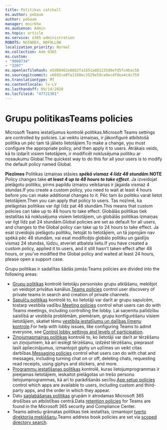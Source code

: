 ```yaml
---
title: Politikas catchall
ms.author: pebaum
author: pebaum
manager: mnirkhe
ms.audience: Admin
ms.topic: article
ms.service: o365-administration
ROBOTS: NOINDEX, NOFOLLOW
localization_priority: Normal
ms.collection: Adm_O365
ms.custom:
- "9000734"
- "3207"
ms.openlocfilehash: e5d08462e8662fa1651ad81235d0efd5fc4bac58
ms.sourcegitcommit: c6692ce0fa1358ec3529e59ca0ecdfdea4cdc759
ms.translationtype: MT
ms.contentlocale: lv-LV
ms.lasthandoff: 09/14/2020
ms.locfileid: "47721301"
---
```

# <a name="teams-policies"></a><span data-ttu-id="b63cc-102">Grupu politikas</span><span class="sxs-lookup"><span data-stu-id="b63cc-102">Teams policies</span></span>

<span data-ttu-id="b63cc-103">Microsoft Teams iestatījumus kontrolē politikas.</span><span class="sxs-lookup"><span data-stu-id="b63cc-103">Microsoft Teams settings are controlled by policies.</span></span> <span data-ttu-id="b63cc-104">Lai veiktu izmaiņas, ir jākonfigurē atbilstošā politika un pēc tam tā jālieto lietotājiem.</span><span class="sxs-lookup"><span data-stu-id="b63cc-104">To make a change, you must configure the appropriate policy, and then apply it to users.</span></span> <span data-ttu-id="b63cc-105">Ātrākais veids, kā to izdarīt visiem lietotājiem, ir modificēt noklusējuma politiku ar nosaukumu Global.</span><span class="sxs-lookup"><span data-stu-id="b63cc-105">The quickest way to do this for all your users is to modify the default policy named Global.</span></span> 

<span data-ttu-id="b63cc-106">**Piezīmes** Politikas izmaiņas stāsies ***spēkā vismaz 4 līdz 48 stundām***.</span><span class="sxs-lookup"><span data-stu-id="b63cc-106">**NOTE** Policy changes take ***at least 4 up to 48 hours to take effect***.</span></span> <span data-ttu-id="b63cc-107">Ja izveidojat pielāgotu politiku, pirms papildu izmaiņu veikšanas ir jāgaida vismaz 4 stundas.</span><span class="sxs-lookup"><span data-stu-id="b63cc-107">If you create a custom policy, you need to wait at least 4 hours before you can make additional changes to it.</span></span> <span data-ttu-id="b63cc-108">Pēc tam šo politiku varat lietot lietotājiem.</span><span class="sxs-lookup"><span data-stu-id="b63cc-108">Then you can apply that policy to users.</span></span> <span data-ttu-id="b63cc-109">Tas nozīmē, ka pielāgotas politikas var ilgt līdz pat 48 stundām.</span><span class="sxs-lookup"><span data-stu-id="b63cc-109">This means that custom policies can take up to 48 hours to take effect.</span></span> <span data-ttu-id="b63cc-110">Globālās politikas tiek iestatītas kā noklusējuma visiem lietotājiem, un globālās politikas izmaiņas var ilgt līdz pat 24 stundām.</span><span class="sxs-lookup"><span data-stu-id="b63cc-110">Global policies are set as default for all users, and changes to the Global policy can take up to 24 hours to take effect.</span></span> <span data-ttu-id="b63cc-111">Ja esat izveidojis pielāgotu politiku, lietojāt to lietotājiem, un tā joprojām nav spēkā pēc 48 stundām, vai esat modificējis globālo politiku un gaidījis vismaz 24 stundas, lūdzu, atveriet atbalsta lietu.</span><span class="sxs-lookup"><span data-stu-id="b63cc-111">If you have created a custom policy, applied it to users, and it still hasn't taken effect after 48 hours, or you've modified the Global policy and waited at least 24 hours, please open a support case.</span></span>

<span data-ttu-id="b63cc-112">Grupu politikas ir sadalītas šādās jomās:</span><span class="sxs-lookup"><span data-stu-id="b63cc-112">Teams policies are divided into the following areas:</span></span>

- <span data-ttu-id="b63cc-113">[Grupu politikas](https://docs.microsoft.com/MicrosoftTeams/teams-policies) kontrolē lietotāju personisko grupu atklāšanu, meklējot un veidojot privātus kanālus.</span><span class="sxs-lookup"><span data-stu-id="b63cc-113">[Teams policies](https://docs.microsoft.com/MicrosoftTeams/teams-policies) control user discovery of private teams in search and creation of private channels.</span></span>  
- <span data-ttu-id="b63cc-114">[Sapulču politikas](https://docs.microsoft.com/microsoftteams/meeting-policies-in-teams) kontrolē to, ko lietotāji var darīt ar grupu sapulcēm, tostarp vestibila vadību.</span><span class="sxs-lookup"><span data-stu-id="b63cc-114">[Meeting policies](https://docs.microsoft.com/microsoftteams/meeting-policies-in-teams) control what users can do with Teams meetings, including controlling the lobby.</span></span> <span data-ttu-id="b63cc-115">Lai saņemtu palīdzību saistībā ar vestibila problēmām, piemēram, grupu konfigurēšanu visiem lietotājiem, skatiet tēmu [vestibila iestatījumu un dalības līmeņu kontrole](https://docs.microsoft.com/alchemyinsights/bypass-lobby).</span><span class="sxs-lookup"><span data-stu-id="b63cc-115">For help with lobby issues, like configuring Teams to admit everyone, see [Control lobby settings and levels of participation](https://docs.microsoft.com/alchemyinsights/bypass-lobby).</span></span>
- <span data-ttu-id="b63cc-116">[Ziņojumapmaiņas politikas](https://docs.microsoft.com/microsoftteams/messaging-policies-in-teams) kontrolē to, ko lietotāji var darīt ar tērzēšanu un ziņojumiem, kā arī ieslēgt tērzēšanu, izdzēst tērzēšanu, pieprasot lasīt apliecinājumus, izmantojot giphy un uzlīmes un veikt citas darbības.</span><span class="sxs-lookup"><span data-stu-id="b63cc-116">[Messaging policies](https://docs.microsoft.com/microsoftteams/messaging-policies-in-teams) control what users can do with chat and messages, including turning chat on or off, deleting chats, requesting read receipts, using giphys and stickers, and more.</span></span>
- <span data-ttu-id="b63cc-117">[Programmu iestatīšanas politikas](https://docs.microsoft.com/MicrosoftTeams/teams-app-setup-policies) kontrolē, kuras lietojumprogrammas ir pieejamas lietotājiem, ieskaitot pielāgotas un trešo personu lietojumprogrammas, kā arī to parādīšanās secību.</span><span class="sxs-lookup"><span data-stu-id="b63cc-117">[App setup policies](https://docs.microsoft.com/MicrosoftTeams/teams-app-setup-policies) control which apps are available to users, including custom and third-party apps, and the order in which they appear.</span></span>  
- <span data-ttu-id="b63cc-118">Datu [saglabāšanas politikas](https://docs.microsoft.com/microsoftteams/retention-policies) grupām ir atrodamas Microsoft 365 drošības un atbilstības centrā.</span><span class="sxs-lookup"><span data-stu-id="b63cc-118">Data [retention policies](https://docs.microsoft.com/microsoftteams/retention-policies) for Teams are found in the Microsoft 365 security and Compliance Center.</span></span>
- <span data-ttu-id="b63cc-119">Teams adrešu grāmatas politikas tiek iestatītas, izmantojot [tverto direktorija meklēšanu](https://docs.microsoft.com/MicrosoftTeams/teams-scoped-directory-search).</span><span class="sxs-lookup"><span data-stu-id="b63cc-119">Teams address book policies are set via [scoped directory search](https://docs.microsoft.com/MicrosoftTeams/teams-scoped-directory-search).</span></span>
